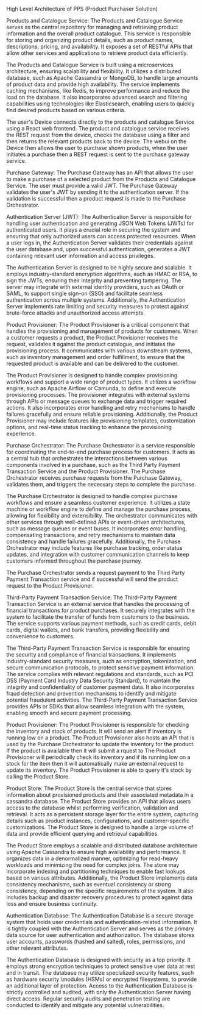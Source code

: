 High Level Architecture of PPS (Product Purchaser Solution)

Products and Catalogue Service:
The Products and Catalogue Service serves as the central repository for managing and retrieving product information 
and the overall product catalogue. This service is responsible for storing and organizing product details, such as product names, 
descriptions, pricing, and availability. It exposes a set of RESTful APIs that allow other services and applications 
to retrieve product data efficiently.

The Products and Catalogue Service is built using a microservices architecture, ensuring scalability and flexibility. 
It utilizes a distributed database, such as Apache Cassandra or MongoDB, to handle large amounts of product data and 
provide high availability. The service implements caching mechanisms, like Redis, to improve performance and reduce 
the load on the database. It also incorporates advanced search and filtering capabilities using technologies like 
Elasticsearch, enabling users to quickly find desired products based on various criteria.

The user's Device connects directly to the products and catalogue Service using a React web frontend.
The product and catalogue service receives the REST request from the device, checks the database using a filter and then
returns the relevant products back to the device.
The webui on the Device then allows the user to purchase shown products, when the user initiates a purchase
then a REST request is sent to the purchase gateway service.


Purchase Gateway:
The Purchase Gateway has an API that allows the user to make a purchase of a selected product from the Products and
Catalogue Service. The user must provide a valid JWT.
The Purchase Gateway validates the user's JWT by sending it to the authentication server.
If the validation is successful then a product request is made to the Purchase Orchestrator.


Authentication Server (JWT):
The Authentication Server is responsible for handling user authentication and generating JSON Web Tokens (JWTs) for authenticated users. 
It plays a crucial role in securing the system and ensuring that only authorized users can access protected resources. 
When a user logs in, the Authentication Server validates their credentials against the user database and, upon successful 
authentication, generates a JWT containing relevant user information and access privileges.

The Authentication Server is designed to be highly secure and scalable. It employs industry-standard encryption algorithms, 
such as HMAC or RSA, to sign the JWTs, ensuring their integrity and preventing tampering. The server may integrate with 
external identity providers, such as OAuth or SAML, to support single sign-on (SSO) and facilitate seamless authentication 
across multiple systems. Additionally, the Authentication Server implements rate limiting and security measures to protect 
against brute-force attacks and unauthorized access attempts.


Product Provisioner:
The Product Provisioner is a critical component that handles the provisioning and management of products for customers. 
When a customer requests a product, the Product Provisioner receives the request, validates it against the product catalogue, 
and initiates the provisioning process. It communicates with various downstream systems, such as inventory management 
and order fulfillment, to ensure that the requested product is available and can be delivered to the customer.

The Product Provisioner is designed to handle complex provisioning workflows and support a wide range of product types. 
It utilizes a workflow engine, such as Apache Airflow or Camunda, to define and execute provisioning processes. 
The provisioner integrates with external systems through APIs or message queues to exchange data and trigger required 
actions. It also incorporates error handling and retry mechanisms to handle failures gracefully and ensure reliable 
provisioning. Additionally, the Product Provisioner may include features like provisioning templates, customization options, 
and real-time status tracking to enhance the provisioning experience.


Purchase Orchestrator:
The Purchase Orchestrator is a service responsible for coordinating the end-to-end purchase process for customers. It
acts as a central hub that orchestrates the interactions between various components involved in a purchase, such as the
Third Party Payment Transaction Service and the Product Provisioner.
The Purchase Orchestrator receives purchase requests from the Purchase Gateway, validates them, and triggers the necessary 
steps to complete the purchase.

The Purchase Orchestrator is designed to handle complex purchase workflows and ensure a seamless customer experience.
It utilizes a state machine or workflow engine to define and manage the purchase process, allowing for flexibility and
extensibility. The orchestrator communicates with other services through well-defined APIs or event-driven architectures,
such as message queues or event buses. It incorporates error handling, compensating transactions, and retry mechanisms
to maintain data consistency and handle failures gracefully. Additionally, the Purchase Orchestrator may include features
like purchase tracking, order status updates, and integration with customer communication channels to keep customers
informed throughout the purchase journey.

The Purchase Orchestrator sends a request payment to the Third Party Payment Transaction service and if successful will
send the product request to the Product Provisioner.


Third-Party Payment Transaction Service:
The Third-Party Payment Transaction Service is an external service that handles the processing of financial transactions
for product purchases. It securely integrates with the system to facilitate the transfer of funds from customers to the business.
The service supports various payment methods, such as credit cards, debit cards, digital wallets, and bank transfers,
providing flexibility and convenience to customers.

The Third-Party Payment Transaction Service is responsible for ensuring the security and compliance of financial transactions.
It implements industry-standard security measures, such as encryption, tokenization, and secure communication protocols,
to protect sensitive payment information. The service complies with relevant regulations and standards,
such as PCI DSS (Payment Card Industry Data Security Standard), to maintain the integrity and confidentiality of customer
payment data. It also incorporates fraud detection and prevention mechanisms to identify and mitigate potential fraudulent
activities. The Third-Party Payment Transaction Service provides APIs or SDKs that allow seamless integration with the system,
enabling smooth and secure payment processing.


Product Provisioner:
The Product Provisioner is responsible for checking the inventory and stock of products. It will send an alert if inventory
is running low on a product.
The Product Provisioner also hosts an API that is used by the Purchase Orchestrator to update the inventory for the product.
If the product is available then it will submit a rquest to 
The Product Provisioner will periodically check its inventory and if its running low on a stock for the item then it will
automatically make an external request to update its inventory.
The Product Provisioner is able to query it's stock by calling the Product Store.


Product Store:
The Product Store is the central service that stores information about provisioned products and their associated metadata
in a cassandra database.
The Product Store provides an API that allows users access to the database whilst performing verification, validation and
retrieval.
It acts as a persistent storage layer for the entire system, capturing details such as product instances, configurations, 
and customer-specific customizations. The Product Store is designed to handle a large volume of data and provide efficient 
querying and retrieval capabilities.

The Product Store employs a scalable and distributed database architecture using Apache Cassandra  to ensure high availability 
and performance. It organizes data in a denormalized manner, optimizing for read-heavy workloads and minimizing the need for 
complex joins. The store may incorporate indexing and partitioning techniques to enable fast lookups based on various attributes. 
Additionally, the Product Store implements data consistency mechanisms, such as eventual consistency or strong consistency, 
depending on the specific requirements of the system. It also includes backup and disaster recovery procedures to protect 
against data loss and ensure business continuity.



Authentication Database:
The Authentication Database is a secure storage system that holds user credentials and authentication-related information. 
It is tightly coupled with the Authentication Server and serves as the primary data source for user authentication and 
authorization. The database stores user accounts, passwords (hashed and salted), roles, permissions, and other relevant 
attributes.

The Authentication Database is designed with security as a top priority. It employs strong encryption techniques to protect 
sensitive user data at rest and in transit. The database may utilize specialized security features, such as hardware security 
\modules (HSMs) or encrypted filesystems, to provide an additional layer of protection. Access to the Authentication Database 
is strictly controlled and audited, with only the Authentication Server having direct access. Regular security audits and 
penetration testing are conducted to identify and mitigate any potential vulnerabilities.



